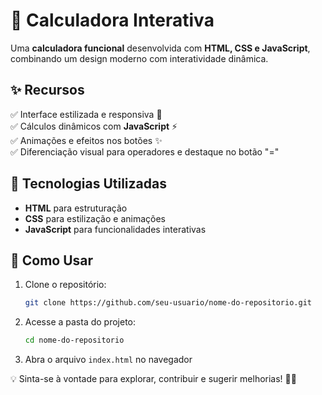 # 🔢 Calculadora Interativa  

Uma **calculadora funcional** desenvolvida com **HTML, CSS e JavaScript**, combinando um design moderno com interatividade dinâmica.  

## ✨ Recursos  
✅ Interface estilizada e responsiva 🎨  
✅ Cálculos dinâmicos com **JavaScript** ⚡  
✅ Animações e efeitos nos botões ✨  
✅ Diferenciação visual para operadores e destaque no botão "="  

## 📌 Tecnologias Utilizadas  
- **HTML** para estruturação  
- **CSS** para estilização e animações  
- **JavaScript** para funcionalidades interativas  

## 📂 Como Usar  
1. Clone o repositório:  
   ```bash  
   git clone https://github.com/seu-usuario/nome-do-repositorio.git  
   ```  
2. Acesse a pasta do projeto:  
   ```bash  
   cd nome-do-repositorio  
   ```  
3. Abra o arquivo `index.html` no navegador  

💡 Sinta-se à vontade para explorar, contribuir e sugerir melhorias! 🚀😃  
